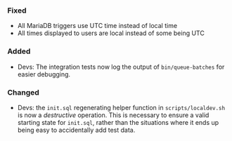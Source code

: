 ### Fixed

- All MariaDB triggers use UTC time instead of local time
- All times displayed to users are local instead of some being UTC

### Added

- Devs: The integration tests now log the output of `bin/queue-batches` for
  easier debugging.

### Changed

- Devs: the `init.sql` regenerating helper function in `scripts/localdev.sh` is
  now a *destructive* operation. This is necessary to ensure a valid starting
  state for `init.sql`, rather than the situations where it ends up being easy
  to accidentally add test data.
